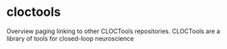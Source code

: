 # cloctools
Overview paging linking to other CLOCTools repositories. CLOCTools are a library of tools for closed-loop neuroscience
